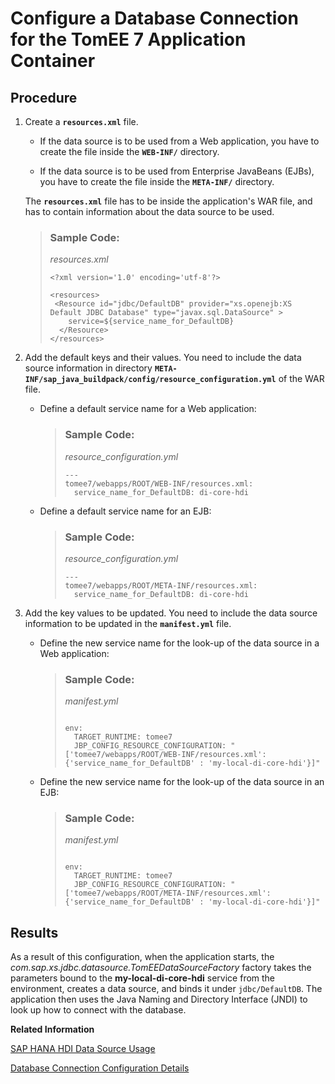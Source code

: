 <!-- loio03cfb10c5b2042bd9cc0a1bc6bc6ba92 -->

# Configure a Database Connection for the TomEE 7 Application Container



<a name="loio03cfb10c5b2042bd9cc0a1bc6bc6ba92__steps_nqh_bx5_2fb"/>

## Procedure

1.  Create a **`resources.xml`** file.

    -   If the data source is to be used from a Web application, you have to create the file inside the **`WEB-INF/`** directory.

    -   If the data source is to be used from Enterprise JavaBeans \(EJBs\), you have to create the file inside the **`META-INF/`** directory.


    The **`resources.xml`** file has to be inside the application's WAR file, and has to contain information about the data source to be used.

    > ### Sample Code:  
    > *resources.xml*
    > 
    > ```
    > <?xml version='1.0' encoding='utf-8'?>
    > 
    > <resources>
    >  <Resource id="jdbc/DefaultDB" provider="xs.openejb:XS Default JDBC Database" type="javax.sql.DataSource" >
    >     service=${service_name_for_DefaultDB}
    >   </Resource>
    > </resources>
    > ```

2.  Add the default keys and their values. You need to include the data source information in directory **`META-INF/sap_java_buildpack/config/resource_configuration.yml`** of the WAR file.

    -   Define a default service name for a Web application:

        > ### Sample Code:  
        > *resource\_configuration.yml*
        > 
        > ```
        > ---
        > tomee7/webapps/ROOT/WEB-INF/resources.xml:
        >   service_name_for_DefaultDB: di-core-hdi
        > ```

    -   Define a default service name for an EJB:

        > ### Sample Code:  
        > *resource\_configuration.yml*
        > 
        > ```
        > ---
        > tomee7/webapps/ROOT/META-INF/resources.xml:
        >   service_name_for_DefaultDB: di-core-hdi
        > ```


3.  Add the key values to be updated. You need to include the data source information to be updated in the **`manifest.yml`** file.

    -   Define the new service name for the look-up of the data source in a Web application:

        > ### Sample Code:  
        > *manifest.yml*
        > 
        > ```
        > 
        > env:
        >   TARGET_RUNTIME: tomee7
        >   JBP_CONFIG_RESOURCE_CONFIGURATION: "['tomee7/webapps/ROOT/WEB-INF/resources.xml': {'service_name_for_DefaultDB' : 'my-local-di-core-hdi'}]"
        > ```

    -   Define the new service name for the look-up of the data source in an EJB:

        > ### Sample Code:  
        > *manifest.yml*
        > 
        > ```
        > 
        > env:
        >   TARGET_RUNTIME: tomee7
        >   JBP_CONFIG_RESOURCE_CONFIGURATION: "['tomee7/webapps/ROOT/META-INF/resources.xml':{'service_name_for_DefaultDB' : 'my-local-di-core-hdi'}]"
        > ```





<a name="loio03cfb10c5b2042bd9cc0a1bc6bc6ba92__result_hvq_wz5_2fb"/>

## Results

As a result of this configuration, when the application starts, the *com.sap.xs.jdbc.datasource.TomEEDataSourceFactory* factory takes the parameters bound to the **my-local-di-core-hdi** service from the environment, creates a data source, and binds it under `jdbc/DefaultDB`. The application then uses the Java Naming and Directory Interface \(JNDI\) to look up how to connect with the database.

**Related Information**  


[SAP HANA HDI Data Source Usage](sap-hana-hdi-data-source-usage-c9d288e.md "If you want your Java application to consume SAP HANA Database (for example, to use an HDI container), follow the steps below.")

[Database Connection Configuration Details](database-connection-configuration-details-f0d2d05.md "Define details of the database connection used by your Java Web Application running on SAP BTP, Cloud Foundry with SAP Java Buildpack.")

